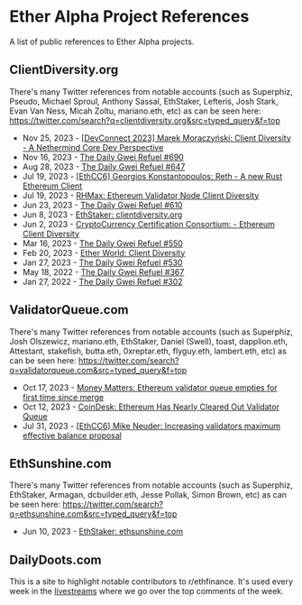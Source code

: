# Ether Alpha Project References
A list of public references to Ether Alpha projects.


## ClientDiversity.org

There's many Twitter references from notable accounts (such as Superphiz, Pseudo, Michael Sproul, Anthony Sassal, EthStaker, Lefteris, Josh Stark, Evan Van Ness, Micah Zoltu, mariano.eth, etc) as can be seen here: <https://twitter.com/search?q=clientdiversity.org&src=typed_query&f=top>

- Nov 25, 2023 - [[DevConnect 2023] Marek Moraczyński: Client Diversity - A Nethermind Core Dev Perspective](https://www.youtube.com/watch?v=uH4-QhlHkLE&t=592s)
- Nov 16, 2023 - [The Daily Gwei Refuel #690](https://www.youtube.com/watch?v=Ksv99VRfwbk&t=132s)
- Aug 28, 2023 - [The Daily Gwei Refuel #647](https://www.youtube.com/watch?v=6MgCG6regIY&t=90s)
- Jul 19, 2023 - [[EthCC6] Georgios Konstantopoulos: Reth - A new Rust Ethereum Client](https://www.youtube.com/watch?v=zntRpCKHyDc&t=247s)
- Jul 19, 2023 - [RHMax: Ethereum Validator Node Client Diversity](https://www.youtube.com/watch?v=euOtVdoj4q8)
- Jun 23, 2023 - [The Daily Gwei Refuel #610](https://www.youtube.com/watch?v=C4CyKc29xoo&t=137s)
- Jun 8, 2023 - [EthStaker: clientdiversity.org](https://www.youtube.com/shorts/XLFfvj6ws5Y)
- Jun 2, 2023 - [CryptoCurrency Certification Consortium: - Ethereum Client Diversity](https://www.youtube.com/watch?v=9t7zrqXv3HY&t=3008s)
- Mar 16, 2023 - [The Daily Gwei Refuel #550](https://www.youtube.com/watch?v=EdJpGTg4WkM&t=55s)
- Feb 20, 2023 - [Ether World: Client Diversity](https://www.youtube.com/watch?v=nDg_km5M1NQ&t=155s)
- Jan 27, 2023 - [The Daily Gwei Refuel #530](https://www.youtube.com/watch?v=KgbSy8QnWk8&t=206s)
- May 18, 2022 - [The Daily Gwei Refuel #367](https://www.youtube.com/watch?v=pRGOpfOLHtE&t=608s)
- Jan 27, 2022 - [The Daily Gwei Refuel #302](https://www.youtube.com/watch?v=9OZOmed-2WM&t=23s)



## ValidatorQueue.com

There's many Twitter references from notable accounts (such as Superphiz, Josh Olszewicz, mariano.eth, EthStaker, Daniel (Swell), toast, dapplion.eth, Attestant, stakefish, butta.eth, 0xreptar.eth, flyguy.eth, lambert.eth, etc) as can be seen here: <https://twitter.com/search?q=validatorqueue.com&src=typed_query&f=top>

- Oct 17, 2023 - [Money Matters: Ethereum validator queue empties for first time since merge](https://www.youtube.com/watch?v=_XAFT0LtsfA)
- Oct 12, 2023 - [CoinDesk: Ethereum Has Nearly Cleared Out Validator Queue](https://www.coindesk.com/markets/2023/10/12/ethereum-has-nearly-cleared-out-validator-queue-a-sign-of-weak-staking-demand/)
- Jul 31, 2023 - [[EthCC6] Mike Neuder: Increasing validators maximum effective balance proposal](https://www.youtube.com/watch?v=Qyws8u6TC5U&t=800s)



## EthSunshine.com

There's many Twitter references from notable accounts (such as Superphiz, EthStaker, Armagan, dcbuilder.eth, Jesse Pollak, Simon Brown, etc) as can be seen here: <https://twitter.com/search?q=ethsunshine.com&src=typed_query&f=top>

- Jun 10, 2023 - [EthStaker: ethsunshine.com](https://www.youtube.com/shorts/scyEMq_dT_w)



## DailyDoots.com

This is a site to highlight notable contributors to r/ethfinance. It's used every week in the [livestreams](https://www.youtube.com/@evmavericks/streams) where we go over the top comments of the week.


 
